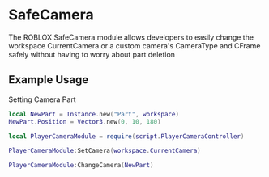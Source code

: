 # SafeCamera
The ROBLOX SafeCamera module allows developers to easily change the workspace CurrentCamera or a custom camera's CameraType and CFrame safely without having to worry about part deletion

## Example Usage
Setting Camera Part
```lua
local NewPart = Instance.new("Part", workspace)
NewPart.Position = Vector3.new(0, 10, 180)

local PlayerCameraModule = require(script.PlayerCameraController)

PlayerCameraModule:SetCamera(workspace.CurrentCamera)

PlayerCameraModule:ChangeCamera(NewPart)
```
